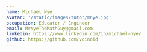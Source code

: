 ```yaml
---
name: Michael Nye
avatar: '/static/images/tutor/mnye.jpg'
occupation: Educator / Engineer
email: MrNyeTheMathGuy@gmail.com
linkedin: https://www.linkedin.com/in/michael-nye/
github: https://github.com/voinoid
---
```

